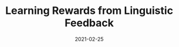 ---
title: "Learning Rewards from Linguistic Feedback"
date: 2021-02-25
draft: false
post_type: publication
authors: [teds, markh, roberth, karthikn, thomasg]
venue: AAAI 2021
tags: []
direct_link: https://arxiv.org/abs/2009.14715

code: https://github.com/tsumers/rewards
link: https://arxiv.org/abs/2009.14715
---